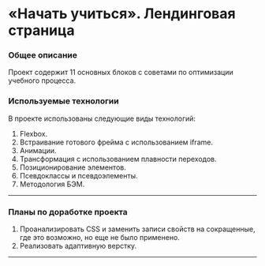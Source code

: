# «Начать учиться». Лендинговая страница
### Общее описание
Проект содержит 11 основных блоков с советами по оптимизации учебного процесса.
### Используемые технологии
   В проекте использованы следующие виды технологий:
   1. Flexbox.
   2. Встраивание готового фрейма с использованием iframe.
   3. Анимации.
   4. Трансформация с использованием плавности переходов.
   5. Позиционирование элементов.
   6. Псевдоклассы и псевдоэлементы.
   7. Методология БЭМ.

- - -
### Планы по доработке проекта
1. Проанализировать CSS и заменить записи свойств на сокращенные, где это возможно, но еще не было применено.
2. Реализовать адаптивную верстку.
---
